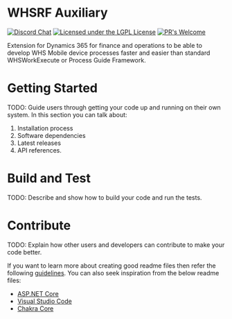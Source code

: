 # WHSRF Auxiliary

[![Discord Chat](https://img.shields.io/discord/938559793935835217?label=Discord&logo=Discord)](https://discord.gg/JY9u87R7)
[![Licensed under the LGPL License](https://img.shields.io/badge/license-lgpl__2__1-blue)](https://github.com/shadowchamber/WHSRFAux/blob/master/LICENSE)
[![PR's Welcome](https://img.shields.io/badge/PRs%20-welcome-brightgreen.svg)](#contribute)

Extension for Dynamics 365 for finance and operations to be able to develop WHS Mobile device processes faster and easier than standard WHSWorkExecute or Process Guide Framework.

# Getting Started
TODO: Guide users through getting your code up and running on their own system. In this section you can talk about:
1.	Installation process
2.	Software dependencies
3.	Latest releases
4.	API references.

# Build and Test
TODO: Describe and show how to build your code and run the tests. 

# Contribute
TODO: Explain how other users and developers can contribute to make your code better. 

If you want to learn more about creating good readme files then refer the following [guidelines](https://docs.microsoft.com/en-us/azure/devops/repos/git/create-a-readme?view=azure-devops). You can also seek inspiration from the below readme files:
- [ASP.NET Core](https://github.com/aspnet/Home)
- [Visual Studio Code](https://github.com/Microsoft/vscode)
- [Chakra Core](https://github.com/Microsoft/ChakraCore)
